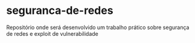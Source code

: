# seguranca-de-redes
Repositório onde será desenvolvido um trabalho prático sobre segurança de redes e exploit de vulnerabilidade
